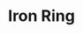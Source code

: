 ---
title: Iron Ring
image: /public/engineering/iron_ring_oath.jpg
tags:
  - AC & DC Circuits
  - Mechanics & Statics
  - Differential Equations
  - Electromagnetic Field Theory
  - Digital Circuits
  - Engineering Design

link: ironring
---